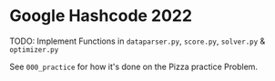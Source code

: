 # Google Hashcode 2022

TODO: Implement Functions in `dataparser.py`, `score.py`, `solver.py` & `optimizer.py`

See `000_practice` for how it's done on the Pizza practice Problem.